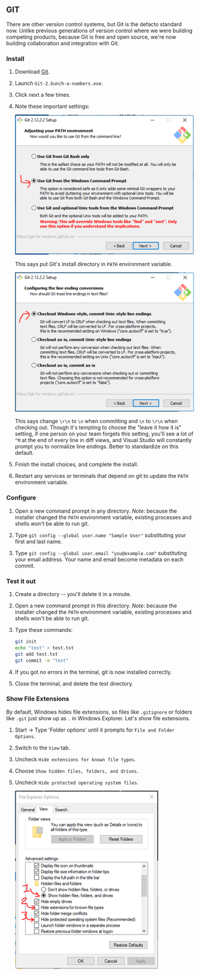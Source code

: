 ## GIT

There are other version control systems, but Git is the defacto standard now.  Unlike previous generations of version control where we were building competing products, because Git is free and open source, we're now building collaboration and integration with Git.

### Install


1. Download [Git](images/06-git/https://git-scm.com/download).

2. Launch `Git-2.bunch-a-numbers.exe`.

3. Click next a few times.

4. Note these important settings:

    ![Windows Prompt](images/06-git/1-git-from-windows-prompt.png)

    This says put Git's install directory in `PATH` environment variable.

    ![Checkout Style](images/06-git/2-checkout-windows-commit-unux.png)

    This says change `\r\n` to `\n` when committing and `\n` to `\r\n` when checking out.  Though it's tempting to choose the "leave it how it is" setting, if one person on your team forgets this setting, you'll see a lot of `^M` at the end of every line in diff views, and Visual Studio will constantly prompt you to normalize line endings.  Better to standardize on this default.

5. Finish the install choices, and complete the install.

6. Restart any services or terminals that depend on git to update the `PATH` environment variable.


### Configure


1. Open a new command prompt in any directory.  *Note*: because the installer changed the `PATH` environment variable, existing processes and shells won't be able to run git.

2. Type `git config --global user.name "Sample User"` substituting your first and last name.

3. Type `git config --global user.email "you@example.com"` substituting your email address.  Your name and email become metadata on each commit.


### Test it out


1. Create a directory -- you'll delete it in a minute.

2. Open a new command prompt in this directory.  *Note*: because the installer changed the `PATH` environment variable, existing processes and shells won't be able to run git.

3. Type these commands:

    ```bash
    git init
    echo "test" > test.txt
    git add test.txt
    git commit -m "test"
    ```

4. If you got no errors in the terminal, git is now installed correctly.

5. Close the terminal, and delete the test directory.


### Show File Extensions


By default, Windows hides file extensions, so files like `.gitignore` or folders like `.git` just show up as `.` in Windows Explorer.  Let's show file extensions.

1. Start -> Type 'Folder options' until it prompts for `File and Folder Options`.

2. Switch to the `View` tab.

3. Uncheck `Hide extensions for known file types`.

4. Choose `Show hidden files, folders, and drives`.

5. Uncheck `Hide protected operating system files`.

    ![Folder Options](images/06-git/3-folder-options.png)
